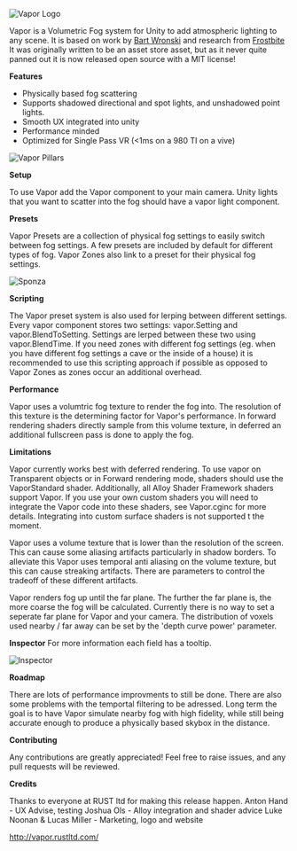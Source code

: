 ![Vapor Logo](http://vapor.rustltd.com/img/logo.png)

Vapor is a Volumetric Fog system for Unity to add atmospheric lighting to any scene. It is based on work by [Bart Wronski](https://bartwronski.files.wordpress.com/2014/08/bwronski_volumetric_fog_siggraph2014.pdf) and research from [Frostbite](https://www.slideshare.net/DICEStudio/physically-based-and-unified-volumetric-rendering-in-frostbite)
It was originally written to be an asset store asset, but as it never quite panned out it is now released open source with a MIT license!

**Features**

- Physically based fog scattering
- Supports shadowed directional and spot lights, and unshadowed point lights.
- Smooth UX integrated into unity
- Performance minded
- Optimized for Single Pass VR (<1ms on a 980 TI on a vive)


![Vapor Pillars](http://g2f.nl/0dsh5mz)


**Setup**

To use Vapor add the Vapor component to your main camera. Unity lights that you want to scatter into the fog should have a vapor light component.

**Presets**

Vapor Presets are a collection of physical fog settings to easily switch between fog settings. A few presets are included by default for different types of fog. Vapor Zones also link to a preset for their physical fog settings.

![Sponza](http://g2f.nl/0552cy4)

**Scripting**

The Vapor preset system is also used for lerping between different settings. Every vapor component stores two settings: vapor.Setting and vapor.BlendToSetting. Settings are lerped between these two using vapor.BlendTime.
If you need zones with different fog settings (eg. when you have different fog settings a cave or the inside of a house) it is recommended to use this scripting approach if possible as opposed to Vapor Zones as zones occur an additional overhead.

**Performance**

Vapor uses a volumtric fog texture to render the fog into. The resolution of this texture is the determining factor for Vapor's performance. In forward rendering shaders directly sample from this volume texture, in deferred an additional fullscreen pass is done to apply the fog. 

**Limitations**

Vapor currently works best with deferred rendering. To use vapor on Transparent objects or in Forward rendering mode, shaders should use the VaporStandard shader. Additionally, all Alloy Shader Framework shaders support Vapor. If you use your own custom shaders you will need to integrate the Vapor code into these shaders, see Vapor.cginc for more details. Integrating into custom surface shaders is not supported t the moment.

Vapor uses a volume texture that is lower than the resolution of the screen. This can cause some aliasing artifacts particularly in shadow borders. To alleviate this Vapor uses temporal anti aliasing on the volume texture, but this can cause streaking artifacts. There are parameters to control the tradeoff of these different artifacts.

Vapor renders fog up until the far plane. The further the far plane is, the more coarse the fog will be calculated. Currently there is no way to set a seperate far plane for Vapor and your camera. The distribution of voxels used nearby / far away can be set by the 'depth curve power' parameter.

**Inspector** 
For more information each field has a tooltip.

![Inspector](http://g2f.nl/0kgx1ek)

**Roadmap**

There are lots of performance improvments to still be done. There are also some problems with the temportal filtering to be adressed. Long term the goal is to have Vapor simulate nearby fog with high fidelity, while still being accurate enough to produce a physically based skybox in the distance.

**Contributing**

Any contributions are greatly appreciated! Feel free to raise issues, and any pull requests will be reviewed.

**Credits**

Thanks to everyone at RUST ltd for making this release happen.
Anton Hand - UX Advise, testing
Joshua Ols - Alloy integration and shader advice
Luke Noonan & Lucas Miller - Marketing, logo and website

http://vapor.rustltd.com/
